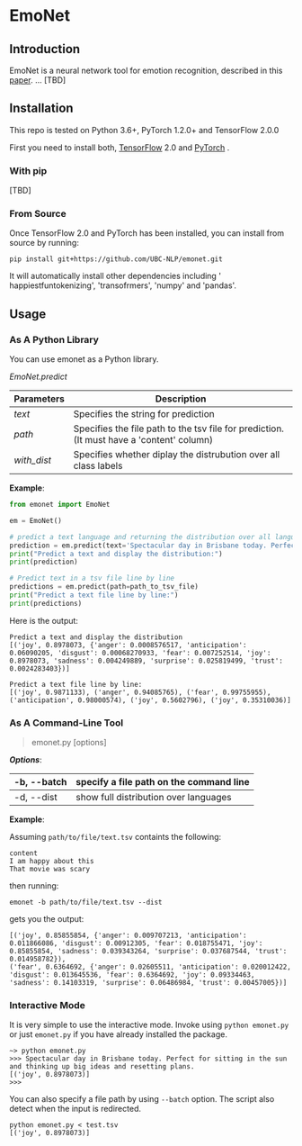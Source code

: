 # EmoNet
## Introduction
EmoNet is a neural network tool for emotion recognition, described in this [paper](https://www.aclweb.org/anthology/P17-1067/). ... [TBD]

## Installation
This repo is tested on Python 3.6+, PyTorch 1.2.0+ and TensorFlow 2.0.0

First you need to install both, [TensorFlow](https://www.tensorflow.org/install/pip#tensorflow-2.0-rc-is-available) 2.0 and [PyTorch](https://pytorch.org/get-started/locally/#start-locally) .

### With pip
[TBD]

### From Source
Once TensorFlow 2.0 and PyTorch has been installed, you can install from source by running:
```
pip install git+https://github.com/UBC-NLP/emonet.git
```
It will automatically install other dependencies including '
happiestfuntokenizing', 'transofrmers', 'numpy' and 'pandas'.

## Usage
### As A Python Library
You can use emonet as a Python library.

*EmoNet.predict*


| **Parameters** | **Description** | 
|---| --- | 
| *text* | Specifies the string for prediction |
| *path* | Specifies the file path to the tsv file for prediction. (It must have a 'content' column) |
| *with_dist* | Specifies whether diplay the distrubution over all class labels |


**Example**:
```python
from emonet import EmoNet

em = EmoNet()

# predict a text language and returning the distribution over all languages
prediction = em.predict(text='Spectacular day in Brisbane today. Perfect for sitting in the sun and thinking up big ideas and resetting plans.', with_dist=True)
print("Predict a text and display the distribution:")
print(prediction)

# Predict text in a tsv file line by line
predictions = em.predict(path=path_to_tsv_file)
print("Predict a text file line by line:")
print(predictions)


```

Here is the output:
```
Predict a text and display the distribution
[('joy', 0.8978073, {'anger': 0.0008576517, 'anticipation': 0.06090205, 'disgust': 0.00068270933, 'fear': 0.007252514, 'joy': 0.8978073, 'sadness': 0.004249889, 'surprise': 0.025819499, 'trust': 0.0024283403})]

Predict a text file line by line:
[('joy', 0.9871133), ('anger', 0.94085765), ('fear', 0.99755955), ('anticipation', 0.98000574), ('joy', 0.5602796), ('joy', 0.35310036)]
```


### As A Command-Line Tool
> emonet.py [options]

***Options***: 

| -b, --batch | specify a file path on the command line | 
|---| --- | 
| -d, --dist | show full distribution over languages |

**Example**:

Assuming `path/to/file/text.tsv` containts the following: 
```
content
I am happy about this 
That movie was scary
```

then running: 

```
emonet -b path/to/file/text.tsv --dist
```
gets you the output: 
```
[('joy', 0.85855854, {'anger': 0.009707213, 'anticipation': 0.011866086, 'disgust': 0.00912305, 'fear': 0.018755471, 'joy': 0.85855854, 'sadness': 0.039343264, 'surprise': 0.037687544, 'trust': 0.014958782}), 
('fear', 0.6364692, {'anger': 0.02605511, 'anticipation': 0.020012422, 'disgust': 0.013645536, 'fear': 0.6364692, 'joy': 0.09334463, 'sadness': 0.14103319, 'surprise': 0.06486984, 'trust': 0.00457005})]
```


### Interactive Mode
It is very simple to use the interactive mode. Invoke using ` python
emonet.py ` or just ` emonet.py ` if you have already installed the
package.


```
~> python emonet.py
>>> Spectacular day in Brisbane today. Perfect for sitting in the sun and thinking up big ideas and resetting plans.
[('joy', 0.8978073)]
>>>
```

You can also specify a file path by using `--batch` option. The script
also detect when the input is redirected.
```
python emonet.py < test.tsv
[('joy', 0.8978073)]
```
